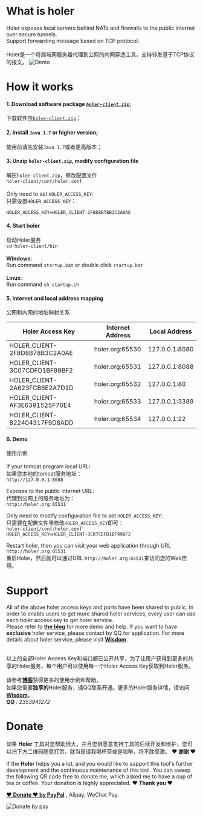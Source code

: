 # What is holer
Holer exposes local servers behind NATs and firewalls to the public internet over secure tunnels. <br/>
Support forwarding message based on TCP protocol.<br/><br/>
Holer是一个将局域网服务器代理到公网的内网穿透工具，支持转发基于TCP协议的报文。
![Demo](https://github.com/Wisdom-Projects/holer/blob/master/Image/demo.png)
# How it works
#### 1. Download software package [*`holer-client.zip`*](https://github.com/Wisdom-Projects/holer/blob/master/Binary);
下载软件包[`holer-client.zip`](https://github.com/Wisdom-Projects/holer/blob/master/Binary)；

#### 2. Install `Java 1.7` or higher version;
使用前请先安装`Java 1.7`或者更高版本；

#### 3. Unzip `holer-client.zip`, modify configuration file
解压`holer-client.zip`，修改配置文件<br/>
`holer-client/conf/holer.conf`<br/><br/>
Only need to set `HOLER_ACCESS_KEY`:<br/>
只需设置`HOLER_ACCESS_KEY`：

`HOLER_ACCESS_KEY=HOLER_CLIENT-2F8D8B78B3C2A0AE`<br/>
     
#### 4. Start holer
启动Holer服务<br/>
`cd holer-client/bin`<br/><br/>
**Windows**:<br/>
Run command `startup.bat` or double click `startup.bat`<br/><br/>
**Linux**:<br/>
Run command `sh startup.sh`
     
#### 5. Internet and local address mapping
公网和内网的地址映射关系

Holer Access Key             |Internet Address   | Local Address
-----------------------------|-------------------|---------------
HOLER_CLIENT-2F8D8B78B3C2A0AE|holer.org:65530|127.0.0.1:8080
HOLER_CLIENT-3C07CDFD1BF99BF2|holer.org:65531|127.0.0.1:8088
HOLER_CLIENT-2A623FCB6E2A7D1D|holer.org:65532|127.0.0.1:80
HOLER_CLIENT-AF3E6391525F70E4|holer.org:65533|127.0.0.1:3389
HOLER_CLIENT-822404317F9D8ADD|holer.org:65534|127.0.0.1:22

#### 6. Demo
使用示例<br/><br/>
If your tomcat program local URL: <br/>
如果您本地的tomcat服务地址：<br/>
`http://127.0.0.1:8088`<br/>

Exposes to the public internet URL: <br/>
代理到公网上的服务地址为：<br/>
`http://holer.org:65531`<br/>

Only need to modify configuration file to set `HOLER_ACCESS_KEY`: <br/>
只需要在配置文件里修改`HOLER_ACCESS_KEY`即可：<br/>
`holer-client/conf/holer.conf`<br/>
`HOLER_ACCESS_KEY=HOLER_CLIENT-3C07CDFD1BF99BF2`<br/>

Restart holer, then you can visit your web application through URL `http://holer.org:65531`<br/>
重启Holer，然后就可以通过URL `http://holer.org:65531`来访问您的Web应用。<br/>

# Support
All of the above holer access keys and ports have been shared to public. In order to enable users to get more shared holer services, every user can use each holer access key to get holer service. <br/>
Please refer to [**the blog**](http://www.cnblogs.com/witpool/tag/holer/) for more demo and help.
If you want to have **exclusive** holer service, please contact by QQ for application. For more details about holer service, please visit [**Wisdom**](http://www.wdom.net).<br/><br/>

以上的全部Holer Access Key和端口都已公开共享，为了让用户获得到更多的共享的Holer服务，每个用户可以使用每一个Holer Access Key获取到Holer服务。<br/><br/>
请参考[**博客**](http://www.cnblogs.com/witpool/tag/holer/)获得更多的使用示例和帮助。<br/>
如果您需要**独享的**Holer服务，请QQ联系开通。更多的Holer服务详情，请访问[**Wisdom**](http://www.wdom.net)。<br/>
_**QQ**    : 2353941272_<br/>

# Donate
如果 **Holer** 工具对您帮助很大，并且您很愿意支持工具的后续开发和维护，您可以扫下方二维码随意打赏，就当是请我喝杯茶或是咖啡，将不胜感激。 **♥ 谢谢 ♥**

If the **Holer** helps you a lot, and you would like to support this tool's further development and the continuous maintenance of this tool. You can sweep the following QR code free to donate me, which asked me to have a cup of tea or coffee. Your donation is highly appreciated. **♥ Thank you ♥** <br/>

[**♥ Donate ♥ by PayPal**](https://www.paypal.me/WisdomTool) , Alipay, WeChat Pay.

![Donate by pay](https://github.com/Wisdom-Projects/rest-client/blob/master/images/donate_pay.png)
